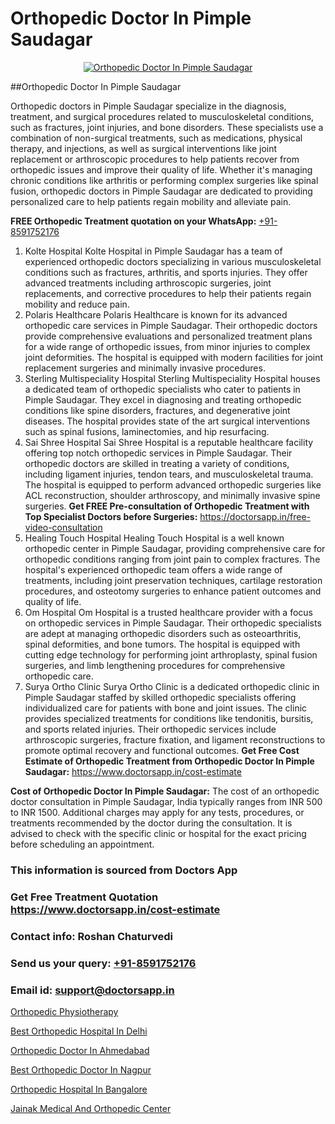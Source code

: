 # Orthopedic Doctor In Pimple Saudagar

<p align="center">
  <a href="https://doctorsapp.in">
    <img src="https://i.ibb.co/tqM3hNg/sqdqdqsddsa.png" alt="Orthopedic Doctor In Pimple Saudagar">
  </a>
</p>
##Orthopedic Doctor In Pimple Saudagar

Orthopedic doctors in Pimple Saudagar specialize in the diagnosis, treatment, and surgical procedures related to musculoskeletal conditions, such as fractures, joint injuries, and bone disorders. These specialists use a combination of non-surgical treatments, such as medications, physical therapy, and injections, as well as surgical interventions like joint replacement or arthroscopic procedures to help patients recover from orthopedic issues and improve their quality of life. Whether it's managing chronic conditions like arthritis or performing complex surgeries like spinal fusion, orthopedic doctors in Pimple Saudagar are dedicated to providing personalized care to help patients regain mobility and alleviate pain.

**FREE Orthopedic Treatment quotation on your WhatsApp:**  [+91-8591752176](https://api.whatsapp.com/send?phone=8591752176)

1) Kolte Hospital
Kolte Hospital in Pimple Saudagar has a team of experienced orthopedic doctors specializing in various musculoskeletal conditions such as fractures, arthritis, and sports injuries. They offer advanced treatments including arthroscopic surgeries, joint replacements, and corrective procedures to help their patients regain mobility and reduce pain.
2) Polaris Healthcare
Polaris Healthcare is known for its advanced orthopedic care services in Pimple Saudagar. Their orthopedic doctors provide comprehensive evaluations and personalized treatment plans for a wide range of orthopedic issues, from minor injuries to complex joint deformities. The hospital is equipped with modern facilities for joint replacement surgeries and minimally invasive procedures.
3) Sterling Multispeciality Hospital
Sterling Multispeciality Hospital houses a dedicated team of orthopedic specialists who cater to patients in Pimple Saudagar. They excel in diagnosing and treating orthopedic conditions like spine disorders, fractures, and degenerative joint diseases. The hospital provides state of the art surgical interventions such as spinal fusions, laminectomies, and hip resurfacing.
4) Sai Shree Hospital
Sai Shree Hospital is a reputable healthcare facility offering top notch orthopedic services in Pimple Saudagar. Their orthopedic doctors are skilled in treating a variety of conditions, including ligament injuries, tendon tears, and musculoskeletal trauma. The hospital is equipped to perform advanced orthopedic surgeries like ACL reconstruction, shoulder arthroscopy, and minimally invasive spine surgeries.
**Get FREE Pre-consultation of Orthopedic Treatment with Top Specialist Doctors before Surgeries:** https://doctorsapp.in/free-video-consultation
5) Healing Touch Hospital
Healing Touch Hospital is a well known orthopedic center in Pimple Saudagar, providing comprehensive care for orthopedic conditions ranging from joint pain to complex fractures. The hospital's experienced orthopedic team offers a wide range of treatments, including joint preservation techniques, cartilage restoration procedures, and osteotomy surgeries to enhance patient outcomes and quality of life.
6) Om Hospital
Om Hospital is a trusted healthcare provider with a focus on orthopedic services in Pimple Saudagar. Their orthopedic specialists are adept at managing orthopedic disorders such as osteoarthritis, spinal deformities, and bone tumors. The hospital is equipped with cutting edge technology for performing joint arthroplasty, spinal fusion surgeries, and limb lengthening procedures for comprehensive orthopedic care.
7) Surya Ortho Clinic
Surya Ortho Clinic is a dedicated orthopedic clinic in Pimple Saudagar staffed by skilled orthopedic specialists offering individualized care for patients with bone and joint issues. The clinic provides specialized treatments for conditions like tendonitis, bursitis, and sports related injuries. Their orthopedic services include arthroscopic surgeries, fracture fixation, and ligament reconstructions to promote optimal recovery and functional outcomes.
**Get Free Cost Estimate of Orthopedic Treatment from Orthopedic Doctor In Pimple Saudagar:** https://www.doctorsapp.in/cost-estimate

**Cost of Orthopedic Doctor In Pimple Saudagar:**
The cost of an orthopedic doctor consultation in Pimple Saudagar, India typically ranges from INR 500 to INR 1500. Additional charges may apply for any tests, procedures, or treatments recommended by the doctor during the consultation. It is advised to check with the specific clinic or hospital for the exact pricing before scheduling an appointment.

### This information is sourced from Doctors App 
### Get Free Treatment Quotation https://www.doctorsapp.in/cost-estimate
### Contact info: Roshan Chaturvedi 
### Send us your query: [+91-8591752176](https://api.whatsapp.com/send?phone=8591752176) 
### Email id: support@doctorsapp.in

[Orthopedic Physiotherapy](https://www.linkedin.com/pulse/orthopedic-physiotherapy-doctorsapp-united-arab-emirates-ihkee?trackingId=k0JkbLbwzECpyTIvS2JoxA%3D%3D&lipi=urn%3Ali%3Apage%3Ad_flagship3_company_admin%3BSXrbBuk4SwWZ8nIcZ2zSvw%3D%3D)

[Best Orthopedic Hospital In Delhi](https://www.linkedin.com/pulse/best-orthopedic-hospital-delhi-doctorsapp-khulna-0lk6e?trackingId=QBgSSSgIaMyKd17hrJEFKA%3D%3D&lipi=urn%3Ali%3Apage%3Ad_flagship3_company_admin%3BEfzsr1%2BmQ6eR1XkJR7MU1A%3D%3D)

[Orthopedic Doctor In Ahmedabad](https://medium.com/@vimalrana22/orthopedic-doctor-in-ahmedabad-180e68c3f3f8)

[Best Orthopedic Doctor In Nagpur](https://medium.com/@vimalrana22/best-orthopedic-doctor-in-nagpur-828a7e80d2f9)

[Orthopedic Hospital In Bangalore](https://justacademyin.github.io/justacademy/orthopedic-hospital-in-bangalore)

[Jainak Medical And Orthopedic Center](https://doctors-apps.github.io/doctorsapp/jainak-medical-and-orthopedic-center)

